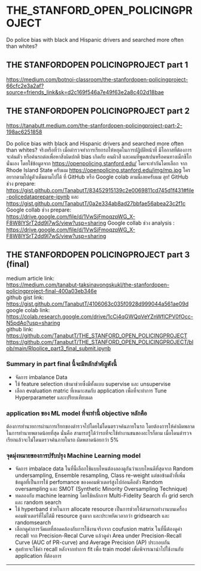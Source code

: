 # THE_STANFORD_OPEN_POLICINGPROJECT

Do police bias with black and Hispanic drivers and searched more often than whites?


## THE STANFORDOPEN POLICINGPROJECT part 1

https://medium.com/botnoi-classroom/the-stanfordopen-policingproject-66cfc2e3a2af?source=friends_link&sk=d2c169f546a7e49f63e2a8c402d18bae

## THE STANFORDOPEN POLICINGPROJECT part 2
https://tanabutt.medium.com/the-stanfordopen-policingproject-part-2-198ac6251858


Do police bias with black and Hispanic drivers and searched more often than whites?
จริงหรือที่ว่า เมื่อตำรวจทำการเรียกรถให้หยุดในการปฏิบัติหน้าที่ มีโอกาสที่ต้องการจะค้นตัว หรือค้นรถต่อเพื่อหาสิ่งผิดปกติ bias เกิดกับ คนผิวสี และคนที่พูดสเปนหรือคนทางเม็กซิโกนั่นเอง โดยใช้ข้อมูลจาก https://openpolicing.stanford.edu/ โดยจะทำกันโดยเลือก จาก Rhode Island State ครับผม
https://openpolicing.stanford.edu/img/mp.jpg
ใครอยากตามไปดูตัวเต็มตามไปได้ ที่ GitHub หรือ Google colab ตามนี้เลยครับผม ลุย!
GitHub ช่วง prepare: https://gist.github.com/TanabutT/83452915139c2e0069811cd745d1f431#file-policedataprepare-ipynb และ https://gist.github.com/TanabutT/0a2e334ab8ad27bbfae56abea23c2f1c
Google collab ช่วง prepare: https://drive.google.com/file/d/1VwSjFmoqzpWG_X-F8W8lYSrT2dd9I7wS/view?usp=sharing
Google collab ช่วง analysis : https://drive.google.com/file/d/1VwSjFmoqzpWG_X-F8W8lYSrT2dd9I7wS/view?usp=sharing

## THE STANFORDOPEN POLICINGPROJECT part 3 (final)
medium article link:  
https://medium.com/tanabut-taksinavongskukl/the-stanfordopen-policingproject-final-400a03eb346e  
github gist link:  
https://gist.github.com/TanabutT/4106063c035f0928d999044a561ae09d  
google colab link:  
https://colab.research.google.com/drive/1cCj4qGWQqVeYZnWflCPV0fOcc-N5pdAo?usp=sharing  
github link:  
https://github.com/TanabutT/THE_STANFORD_OPEN_POLICINGPROJECT  
https://github.com/TanabutT/THE_STANFORD_OPEN_POLICINGPROJECT/blob/main/RIpolice_part3_final_submit.ipynb  


### Summary in part final นี้จะมีหลักสำคัญดังนี้
- จัดการ imbalance Data
- ใช้ feature selection เข้ามาช่วยซึ่งมีทั้งแบบ supervise และ unsupervise
- เลือก evaluation matric ที่เหมาะสมกับ application เพื่อที่จะทำการ Tune Hyperparameter และเปรียบเทียบผล

### application ของ ML model ที่จะทำนี้ objective หลักคือ
ต้องการทำนายการผ่านการเรียกของตำรวจไปโดยไม่โดนตรวจค้นภายในรถ โดยต้องการให้ค่าผิดพลาดในการทำนายพลาดน้อยที่สุด นั่นคือ สามารถรู้ได้ว่ารถที่จะใช้ทำงานขนของอะไรก็ตาม เมื่อโดนตำรวจเรียกแล้วจะไม่โดนตรวจค้นภายในรถ ผิดพลาดน้อยกว่า 5%

### จุดมุ่งหมายของการปรับปรุง Machine Learning model
- จัดการ imbalace data ในที่นี้เลือกใช้แบบไหนต้องลองดูกันว่าแบบไหนดีที่สุดจาก Random undersampling, Ensemble resampling, Class re-weight แต่ขอข้ามตัวที่เพิ่มข้อมูลที่เป็นการใช้ perfomance ของคอมพิวเตอร์สูงไปก่อนคือตัว Random oversampling และ SMOT (Synthetic Minority Oversampling Technique)
- ทดลองกับ machine learning โดยใช้หลักการ Multi-Fidelity Search ทั้ง grid serch และ random search
- ใช้ hyperband ช่วยในการ allocate resource เป็นการช่วยให้สามารถทำงานบนเครื่องคอมพิวเตอร์ที่ไม่ได้มี resource สูงมาก และประหยัดเวลากว่า gridsearch และ randomsearch
- เลือกดูค่าการวัดผลที่สอดคล้องกับการใช้งานจริงจาก coufusion matrix ในที่นี้ต้องดูค่า recall จาก Precision-Recal Curve แล้วดูค่า Area under Precision-Recall Curve (AUC of PR-curve) and Average Precision (AP) ประกอบกัน
- สุดท้ายจะใช้ค่า recall หลังจากทำการ fit เพื่อ train model เพื่อพิจารณานำไปใช้งานกับ application ที่ต้องการ

---

